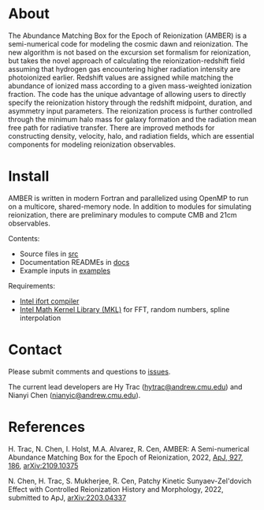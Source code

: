 # About

The Abundance Matching Box for the Epoch of Reionization (AMBER) is a semi-numerical code for modeling the cosmic dawn and reionization. The new algorithm is not based on the excursion set formalism for reionization, but takes the novel approach of calculating the reionization-redshift field assuming that hydrogen gas encountering higher radiation intensity are photoionized earlier. Redshift values are assigned while matching the abundance of ionized mass according to a given mass-weighted ionization fraction. The code has the unique advantage of allowing users to directly specify the reionization history through the redshift midpoint, duration, and asymmetry input parameters. The reionization process is further controlled through the minimum halo mass for galaxy formation and the radiation mean free path for radiative transfer. There are improved methods for constructing density, velocity, halo, and radiation fields, which are essential components for modeling reionization observables.


# Install

AMBER is written in modern Fortran and parallelized using OpenMP to run on a multicore, shared-memory node. In addition to modules for simulating reionization, there are preliminary modules to compute CMB and 21cm observables.

Contents:
- Source files in [src](https://github.com/hytrac/amber/tree/main/src)
- Documentation READMEs in [docs](https://github.com/hytrac/amber/tree/main/docs)
- Example inputs in [examples](https://github.com/hytrac/amber/tree/main/examples)

Requirements:
- [Intel ifort compiler](https://www.intel.com/content/www/us/en/developer/tools/oneapi/fortran-compiler.html#gs.zjewa9)
- [Intel Math Kernel Library (MKL)](https://www.intel.com/content/www/us/en/developer/tools/oneapi/onemkl.html) for FFT, random numbers, spline interpolation

# Contact

Please submit comments and questions to [issues](https://github.com/hytrac/amber/issues).

The current lead developers are Hy Trac (hytrac@andrew.cmu.edu) and Nianyi Chen (nianyic@andrew.cmu.edu).


# References

H. Trac, N. Chen, I. Holst, M.A. Alvarez, R. Cen, AMBER: A Semi-numerical Abundance Matching Box for the Epoch of Reionization, 2022, [ApJ, 927, 186](https://iopscience.iop.org/article/10.3847/1538-4357/ac5116), [arXiv:2109.10375](https://arxiv.org/abs/2109.10375)

N. Chen, H. Trac, S. Mukherjee, R. Cen, Patchy Kinetic Sunyaev-Zel'dovich Effect with Controlled Reionization History and Morphology, 2022, submitted to ApJ, [arXiv:2203.04337](https://arxiv.org/abs/2203.04337)
